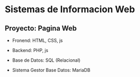 # Sistemas de Informacion Web


## Proyecto: Pagina Web

* Fronend: HTML, CSS, js

* Backend: PHP, js

* Base de Datos: SQL (Relacional)

* Sistema Gestor Base Datos: MariaDB
